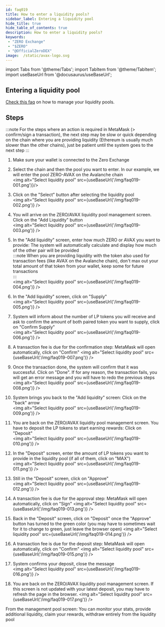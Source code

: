 ```yaml
---
id: faq019
title: How to enter a liquidity pools?
sidebar_label: Entering a liquidity pool
hide_title: true
hide_table_of_contents: true
description: How to enter a liquidity pools?
keywords:
 - "ZERO Exchange"
 - "$ZERO"
 - "@OfficialZeroDEX"
image:  /static/avax-logo.svg
---
```


import Tabs from '@theme/Tabs';
import TabItem from '@theme/TabItem';
import useBaseUrl from '@docusaurus/useBaseUrl';

## Entering a liquidity pool

[Check this faq](faq009.md) on how to manage your liquidity pools.

## Steps

:::note For the steps where an action is required in MetaMask (> confirm/sign a transaction), the next step may be slow or quick depending on the chain where you are providing liquidity (Ethereum is usually much slower than the other chains), just be patient until the system goes to the next step
:::  

1. Make sure your wallet is connected to the Zero Exchange 
1. Select the chain and then the pool you want to enter.  In our example, we will enter the pool ZERO-AVAX on the Avalanche chain  
<img alt="Select liquidity pool" src={useBaseUrl('/img/faq019-001.png')}/>

1. Click on the "Select" button after selecting the liquidity pool  
<img alt="Select liquidity pool" src={useBaseUrl('/img/faq019-002.png')} />

1. You will arrive on the ZERO/AVAX liquidity pool management screen.  Click on the "Add Liquidity" button  
<img alt="Select liquidity pool" src={useBaseUrl('/img/faq019-003.png')} />

1. In the "Add liquidity" screen, enter how much ZERO or AVAX you want to provide: The system will automatically calculate and display how much of the other pair will be provided   
:::note When you are providing liquidity with the token also used for transaction fees (like AVAX on the Avalanche chain), don't max out your total amount of that token from your wallet, keep some for future transactions  
:::  
<img alt="Select liquidity pool" src={useBaseUrl('/img/faq019-004.png')} />

1. In the "Add liquidity" screen, click on "Supply"  
<img alt="Select liquidity pool" src={useBaseUrl('/img/faq019-005.png')} />

1. System will inform about the number of LP tokens you will receive and ask to confirm the amount of both paired token you want to supply, click on "Confirm Supply"  
<img alt="Select liquidity pool" src={useBaseUrl('/img/faq019-006.png')} />

1. A transaction fee is due for the confirmation step: MetaMask will open automatically, click on "Confirm" 
<img alt="Select liquidity pool" src={useBaseUrl('/img/faq019-007.png')} />

1. Once the transaction done, the system will confirm that it was successful. Click on "Done". If for any reason, the transaction fails, you will get an error message and you will have to redo the previous steps  
<img alt="Select liquidity pool" src={useBaseUrl('/img/faq019-008.png')} />

1. System brings you back to the "Add liquidity" screen: Click on the "back" arrow  
<img alt="Select liquidity pool" src={useBaseUrl('/img/faq019-009.png')} />

1. You are back on the ZERO/AVAX liquidity pool management screen.  You have to deposit the LP tokens to start earning rewards: Click on "Deposit"  
<img alt="Select liquidity pool" src={useBaseUrl('/img/faq019-010.png')} />

1. In the "Deposit" screen, enter the amount of LP tokens you want to provide in the liquidity pool (if all of them, click on "MAX")  
<img alt="Select liquidity pool" src={useBaseUrl('/img/faq019-011.png')} />

1. Still in the "Deposit" screen, click on "Approve"  
<img alt="Select liquidity pool" src={useBaseUrl('/img/faq019-012.png')} />

1. A transaction fee is due for the approval step: MetaMask will open automatically, click on "Sign" 
<img alt="Select liquidity pool" src={useBaseUrl('/img/faq019-013.png')} />

1. Back in the "Deposit" screen, click on "Deposit" once the "Approve" button has turned to the green color (you may have to sometimes wait for it to change to green, just leave the browser open) 
<img alt="Select liquidity pool" src={useBaseUrl('/img/faq019-014.png')} />

1. A transaction fee is due for the deposit step: MetaMask will open automatically, click on "Confirm" 
<img alt="Select liquidity pool" src={useBaseUrl('/img/faq019-015.png')} />

1. System confirms your deposit, close the message  
<img alt="Select liquidity pool" src={useBaseUrl('/img/faq019-016.png')} />

1. You are back on the ZERO/AVAX liquidity pool management screen.  If this screen is not updated with your latest deposit, you may have to refresh the page in the browser.
<img alt="Select liquidity pool" src={useBaseUrl('/img/faq019-017.png')} />

From the management pool screen: You can monitor your stats, provide additional liquidity, claim your rewards, withdraw entirely from the liquidity pool
